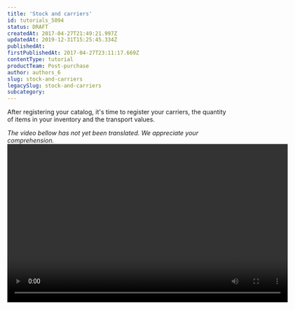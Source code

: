 ```yaml
---
title: 'Stock and carriers'
id: tutorials_5094
status: DRAFT
createdAt: 2017-04-27T21:49:21.997Z
updatedAt: 2019-12-31T15:25:45.334Z
publishedAt: 
firstPublishedAt: 2017-04-27T23:11:17.669Z
contentType: tutorial
productTeam: Post-purchase
author: authors_6
slug: stock-and-carriers
legacySlug: stock-and-carriers
subcategory: 
---
```


After registering your catalog, it's time to register your carriers, the quantity of items in your inventory and the transport values.

_The video bellow has not yet been translated. We appreciate your comprehension._
<video id="video_kgvid_0" controls preload="metadata" width="640" height="361" class="fitvidsignore video-js kg-video-js-skin"><source src="//assets.contentful.com/alneenqid6w5/5QHtTkMfZYaOAUUOw4SW2e/871848b74539795e26860ac3700ab397/Criandologistica2.mp4?id=0" type="video/mp4" data-res="720p"></video>

